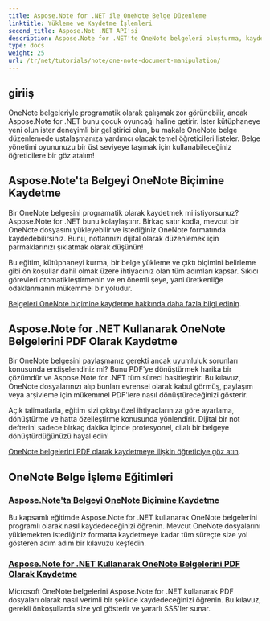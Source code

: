 ```yaml
---
title: Aspose.Note for .NET ile OneNote Belge Düzenleme
linktitle: Yükleme ve Kaydetme İşlemleri
second_title: Aspose.Not .NET API'si
description: Aspose.Note for .NET'te OneNote belgeleri oluşturma, kaydetme ve dönüştürmeye odaklanan pratik, anlaşılması kolay örnekler ve SSS'lerle ilgili eğitimleri keşfedin.
type: docs
weight: 25
url: /tr/net/tutorials/note/one-note-document-manipulation/
---
```

## giriiş

OneNote belgeleriyle programatik olarak çalışmak zor görünebilir, ancak Aspose.Note for .NET bunu çocuk oyuncağı haline getirir. İster kütüphaneye yeni olun ister deneyimli bir geliştirici olun, bu makale OneNote belge düzenlemede ustalaşmanıza yardımcı olacak temel öğreticileri listeler. Belge yönetimi oyununuzu bir üst seviyeye taşımak için kullanabileceğiniz öğreticilere bir göz atalım!

## Aspose.Note'ta Belgeyi OneNote Biçimine Kaydetme  

Bir OneNote belgesini programatik olarak kaydetmek mi istiyorsunuz? Aspose.Note for .NET bunu kolaylaştırır. Birkaç satır kodla, mevcut bir OneNote dosyasını yükleyebilir ve istediğiniz OneNote formatında kaydedebilirsiniz. Bunu, notlarınızı dijital olarak düzenlemek için parmaklarınızı şıklatmak olarak düşünün!  

Bu eğitim, kütüphaneyi kurma, bir belge yükleme ve çıktı biçimini belirleme gibi ön koşullar dahil olmak üzere ihtiyacınız olan tüm adımları kapsar. Sıkıcı görevleri otomatikleştirmenin ve en önemli şeye, yani üretkenliğe odaklanmanın mükemmel bir yoludur.  

[Belgeleri OneNote biçimine kaydetme hakkında daha fazla bilgi edinin](./saving-document-to-one-note-format/).  

## Aspose.Note for .NET Kullanarak OneNote Belgelerini PDF Olarak Kaydetme  

Bir OneNote belgesini paylaşmanız gerekti ancak uyumluluk sorunları konusunda endişelendiniz mi? Bunu PDF'ye dönüştürmek harika bir çözümdür ve Aspose.Note for .NET tüm süreci basitleştirir. Bu kılavuz, OneNote dosyalarınızı alıp bunları evrensel olarak kabul görmüş, paylaşım veya arşivleme için mükemmel PDF'lere nasıl dönüştüreceğinizi gösterir.  

Açık talimatlarla, eğitim sizi çıktıyı özel ihtiyaçlarınıza göre ayarlama, dönüştürme ve hatta özelleştirme konusunda yönlendirir. Dijital bir not defterini sadece birkaç dakika içinde profesyonel, cilalı bir belgeye dönüştürdüğünüzü hayal edin!  

[OneNote belgelerini PDF olarak kaydetmeye ilişkin öğreticiye göz atın](./saving-one-note-document-pdf/).  

## OneNote Belge İşleme Eğitimleri
### [Aspose.Note'ta Belgeyi OneNote Biçimine Kaydetme](./saving-document-to-one-note-format/)
Bu kapsamlı eğitimde Aspose.Note for .NET kullanarak OneNote belgelerini programlı olarak nasıl kaydedeceğinizi öğrenin. Mevcut OneNote dosyalarını yüklemekten istediğiniz formatta kaydetmeye kadar tüm süreçte size yol gösteren adım adım bir kılavuzu keşfedin.
### [Aspose.Note for .NET Kullanarak OneNote Belgelerini PDF Olarak Kaydetme](./saving-one-note-document-pdf/)
Microsoft OneNote belgelerini Aspose.Note for .NET kullanarak PDF dosyaları olarak nasıl verimli bir şekilde kaydedeceğinizi öğrenin. Bu kılavuz, gerekli önkoşullarda size yol gösterir ve yararlı SSS'ler sunar.